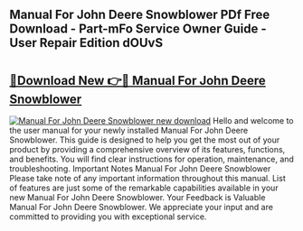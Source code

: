 ## Manual For John Deere Snowblower PDf Free Download - Part-mFo Service Owner Guide - User Repair Edition dOUvS

# <h2><a href="http://bc89959.oget.top/?id=Manual+For+John+Deere+Snowblower">🔗Download New 👉🔴 Manual For John Deere Snowblower</a></h2>

[![Manual For John Deere Snowblower new download](https://i.imgur.com/5g1atiW.png)](http://bc89959.oget.top/?id=Manual+For+John+Deere+Snowblower)
Hello and welcome to the user manual for your newly installed Manual For John Deere Snowblower. This guide is designed to help you get the most out of your product by providing a comprehensive overview of its features, functions, and benefits. You will find clear instructions for operation, maintenance, and troubleshooting. Important Notes Manual For John Deere Snowblower Please take note of any important information throughout this manual. List of features are just some of the remarkable capabilities available in your new Manual For John Deere Snowblower. Your Feedback is Valuable Manual For John Deere Snowblower. We appreciate your input and are committed to providing you with exceptional service.
